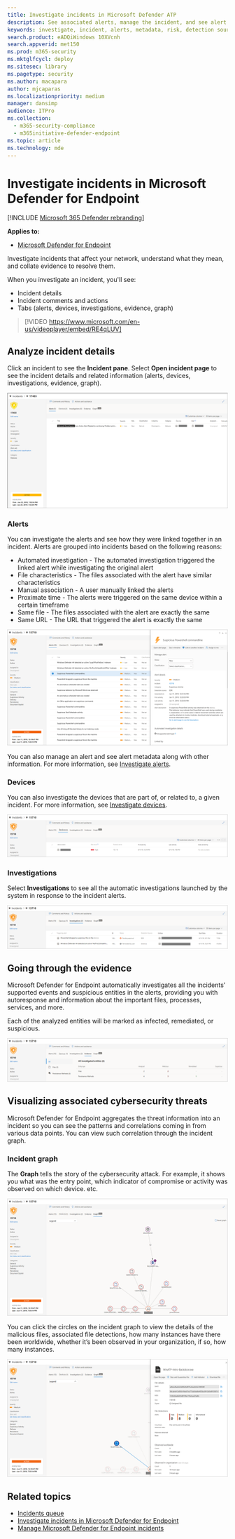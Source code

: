 ```yaml
---
title: Investigate incidents in Microsoft Defender ATP
description: See associated alerts, manage the incident, and see alert metadata to help you investigate an incident
keywords: investigate, incident, alerts, metadata, risk, detection source, affected devices, patterns, correlation
search.product: eADQiWindows 10XVcnh
search.appverid: met150
ms.prod: m365-security
ms.mktglfcycl: deploy
ms.sitesec: library
ms.pagetype: security
ms.author: macapara
author: mjcaparas
ms.localizationpriority: medium
manager: dansimp
audience: ITPro
ms.collection: 
  - m365-security-compliance
  - m365initiative-defender-endpoint
ms.topic: article
ms.technology: mde
---
```


# Investigate incidents in Microsoft Defender for Endpoint

[!INCLUDE [Microsoft 365 Defender rebranding](../../includes/microsoft-defender.md)]


**Applies to:**
- [Microsoft Defender for Endpoint](https://go.microsoft.com/fwlink/?linkid=2154037)


Investigate incidents that affect your network, understand what they mean, and collate evidence to resolve them. 

When you investigate an incident, you'll see:
- Incident details
- Incident comments and actions
- Tabs (alerts, devices, investigations, evidence, graph)

> [!VIDEO https://www.microsoft.com/en-us/videoplayer/embed/RE4qLUV]


## Analyze incident details 
Click an incident to see the **Incident pane**. Select **Open incident page** to see the incident details and related information (alerts, devices, investigations, evidence, graph). 

![Image of incident details](images/atp-incident-details.png)

### Alerts
You can investigate the alerts and see how they were linked together in an incident. 
Alerts are grouped into incidents based on the following reasons:
- Automated investigation - The automated investigation triggered the linked alert while investigating the original alert 
- File characteristics - The files associated with the alert have similar characteristics
- Manual association - A user manually linked the alerts
- Proximate time - The alerts were triggered on the same device within a certain timeframe
- Same file - The files associated with the alert are exactly the same
- Same URL - The URL that triggered the alert is exactly the same

![Image of alerts tab with incident details page showing the reasons the alerts were linked together in that incident](images/atp-incidents-alerts-reason.png)

You can also manage an alert and see alert metadata along with other information. For more information, see [Investigate alerts](investigate-alerts.md). 

### Devices
You can also investigate the devices that are part of, or related to, a given incident. For more information, see [Investigate devices](investigate-machines.md).

![Image of devices tab in incident details page](images/atp-incident-device-tab.png)

### Investigations
Select **Investigations** to see all the automatic investigations launched by the system in response to the incident alerts.

![Image of investigations tab in incident details page](images/atp-incident-investigations-tab.png)

## Going through the evidence
Microsoft Defender for Endpoint automatically investigates all the incidents' supported events and suspicious entities in the alerts, providing you with autoresponse and information about the important files, processes, services, and more. 

Each of the analyzed entities will be marked as infected, remediated, or suspicious. 

![Image of evidence tab in incident details page](images/atp-incident-evidence-tab.png)

## Visualizing associated cybersecurity threats 
Microsoft Defender for Endpoint aggregates the threat information into an incident so you can see the patterns and correlations coming in from various data points. You can view such correlation through the incident graph.

### Incident graph
The **Graph** tells the story of the cybersecurity attack. For example, it shows you what was the entry point, which indicator of compromise or activity was observed on which device. etc.

![Image of the incident graph](images/atp-incident-graph-tab.png)

You can click the circles on the incident graph to view the details of the malicious files, associated file detections, how many instances have there been worldwide, whether it’s been observed in your organization, if so, how many instances.

![Image of incident details](images/atp-incident-graph-details.png)

## Related topics
- [Incidents queue](https://docs.microsoft.com/windows/security/threat-protection/microsoft-defender-atp/view-incidents-queue)
- [Investigate incidents in Microsoft Defender for Endpoint](https://docs.microsoft.com/windows/security/threat-protection/microsoft-defender-atp/investigate-incidents)
- [Manage Microsoft Defender for Endpoint incidents](https://docs.microsoft.com/windows/security/threat-protection/microsoft-defender-atp/manage-incidents)
